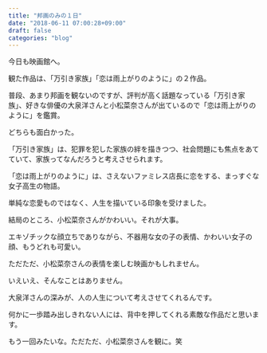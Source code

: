 ```yaml
---
title: "邦画のみの１日"
date: "2018-06-11 07:00:28+09:00"
draft: false
categories: "blog"
---
```

今日も映画館へ。  

観た作品は、「万引き家族」「恋は雨上がりのように」の２作品。  

普段、あまり邦画を観ないのですが、評判が高く話題なっている「万引き家族」、好きな俳優の大泉洋さんと小松菜奈さんが出ているので「恋は雨上がりのように」を鑑賞。  

どちらも面白かった。  

「万引き家族」は、犯罪を犯した家族の絆を描きつつ、社会問題にも焦点をあてていて、家族ってなんだろうと考えさせられます。  

「恋は雨上がりのように」は、さえないファミレス店長に恋をする、まっすぐな女子高生の物語。  

単純な恋愛ものではなく、人生を描いている印象を受けました。  

結局のところ、小松菜奈さんがかわいい。それが大事。  

エキゾチックな顔立ちでありながら、不器用な女の子の表情、かわいい女子の顔、もうどれも可愛い。  

ただただ、小松菜奈さんの表情を楽しむ映画かもしれません。  

いえいえ、そんなことはありません。  

大泉洋さんの深みが、人の人生について考えさせてくれるんです。  

何かに一歩踏み出しきれない人には、背中を押してくれる素敵な作品だと思います。  

もう一回みたいな。ただただ、小松菜奈さんを観に。笑  